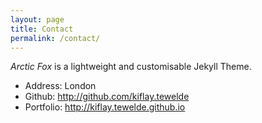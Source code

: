 ```yaml
---
layout: page
title: Contact
permalink: /contact/
---
```

*Arctic Fox* is a lightweight and customisable Jekyll Theme.

* Address: London
* Github: http://github.com/kiflay.tewelde
* Portfolio: http://kiflay.tewelde.github.io